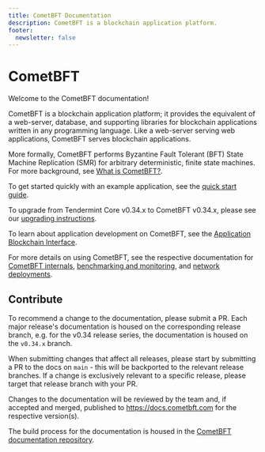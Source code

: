 ```yaml
---
title: CometBFT Documentation
description: CometBFT is a blockchain application platform.
footer:
  newsletter: false
---
```


# CometBFT

Welcome to the CometBFT documentation!

CometBFT is a blockchain application platform; it provides the equivalent
of a web-server, database, and supporting libraries for blockchain applications
written in any programming language. Like a web-server serving web applications,
CometBFT serves blockchain applications.

More formally, CometBFT performs Byzantine Fault Tolerant (BFT)
State Machine Replication (SMR) for arbitrary deterministic, finite state machines.
For more background, see [What is CometBFT?](introduction/README.md#what-is-cometbft).

To get started quickly with an example application, see the [quick start guide](guides/quick-start.md).

To upgrade from Tendermint Core v0.34.x to CometBFT v0.34.x, please see our
[upgrading instructions](./guides/upgrading-from-tm.md).

To learn about application development on CometBFT, see the
[Application Blockchain Interface](https://github.com/KYVENetwork/celestia-core/tree/v0.34.x/spec/abci).

For more details on using CometBFT, see the respective documentation for
[CometBFT internals](core/), [benchmarking and monitoring](tools/), and
[network deployments](networks/).

## Contribute

To recommend a change to the documentation, please submit a PR. Each major
release's documentation is housed on the corresponding release branch, e.g. for
the v0.34 release series, the documentation is housed on the `v0.34.x` branch.

When submitting changes that affect all releases, please start by submitting a
PR to the docs on `main` - this will be backported to the relevant release
branches. If a change is exclusively relevant to a specific release, please
target that release branch with your PR.

Changes to the documentation will be reviewed by the team and, if accepted and
merged, published to <https://docs.cometbft.com> for the respective version(s).

The build process for the documentation is housed in the
[CometBFT documentation repository](https://github.com/cometbft/cometbft-docs).

